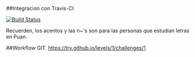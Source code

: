 
##Integracion con Travis-CI

[![Build Status](https://travis-ci.org/egarcia91/TP2Algos3.svg?branch=master)](https://travis-ci.org/egarcia91/TP2Algos3)


Recuerden, los acentos y las n~'s son para las personas que estudian letras en Puan.

##Workflow GIT.
https://try.github.io/levels/1/challenges/1

